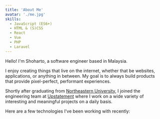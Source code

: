 ```yaml
---
title: 'About Me'
avatar: './me.jpg'
skills:
  - JavaScript (ES6+)
  - HTML & (S)CSS
  - React
  - Vue
  - PHP
  - Laravel
---
```


Hello! I'm Shoharto, a software engineer based in Malaysia.

I enjoy creating things that live on the internet, whether that be websites, applications, or anything in between. My goal is to always build products that provide pixel-perfect, performant experiences.

Shortly after graduating from [Northeastern University](https://www.ccis.northeastern.edu/), I joined the engineering team at [Upstatement](https://www.upstatement.com/) where I work on a wide variety of interesting and meaningful projects on a daily basis.

Here are a few technologies I've been working with recently:
